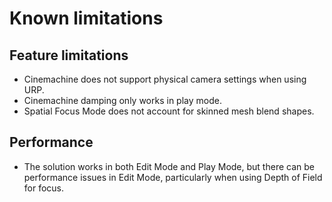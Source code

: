 # Known limitations
## Feature limitations

* Cinemachine does not support physical camera settings when using URP.
* Cinemachine damping only works in play mode.
* Spatial Focus Mode does not account for skinned mesh blend shapes.

## Performance
* The solution works in both Edit Mode and Play Mode, but there can be performance issues in Edit Mode, particularly when using Depth of Field for focus.
